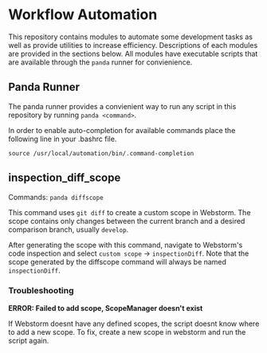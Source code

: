 # Workflow Automation
This repository contains modules to automate some development tasks as well as provide utilities to increase efficiency. Descriptions of each modules are provided in the sections below.
All modules have executable scripts that are available through the `panda` runner for convienience.

## Panda Runner

The panda runner provides a convienient way to run any script in this repository by
running `panda <command>`.

In order to enable auto-completion for available commands place the following line in your .bashrc file.

`source /usr/local/automation/bin/.command-completion`


## inspection_diff_scope
Commands: `panda diffscope`

This command uses `git diff` to create a custom scope in Webstorm.
The scope contains only changes between the current branch and a desired comparison branch, usually `develop`.

After generating the scope with this command, navigate to Webstorm's code inspection and select `custom scope` -> `inspectionDiff`.
Note that the scope generated by the diffscope command will always be named `inspectionDiff`.

### Troubleshooting

__ERROR: Failed to add scope, ScopeManager doesn't exist__

If Webstorm doesnt have any defined scopes, the script doesnt know where to add a new scope. To fix, create a new scope in webstorm and run the script again.

